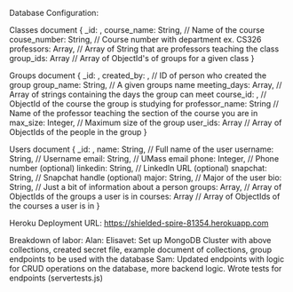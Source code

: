 Database Configuration:

Classes document
{
	_id: <ObjectId1>,
	course_name: String,  // Name of the course
	couse_number: String,  // Course number with department ex. CS326
    professors: Array, // Array of String that are professors teaching the class
    group_ids: Array // Array of ObjectId's of groups for a given class
}

Groups document
{
	_id: <ObjectId1>, 
	created_by: <ObjectId1>, // ID of person who created the group
	group_name: String, // A given groups name
    meeting_days: Array, // Array of strings containing the days the group can meet
    course_id: <ObjectId1>, // ObjectId of the course the group is studying for
    professor_name: String // Name of the professor teaching the section of the course you are in
    max_size: Integer, // Maximum size of the group
    user_ids: Array // Array of ObjectIds of the people in the group
}

Users document
{
	_id: <ObjectId1>,
	name: String,  // Full name of the user
	username: String, // Username
    email: String, // UMass email
    phone: Integer, // Phone number (optional)
    linkedin: String, // LinkedIn URL (optional)
    snapchat: String, // Snapchat handle (optional)
    major: String, // Major of the user
    bio: String, // Just a bit of information about a person
    groups: Array, // Array of ObjectIds of the groups a user is in
    courses: Array // Array of ObjectIds of the courses a user is in
}

Heroku Deployment URL:
https://shielded-spire-81354.herokuapp.com

Breakdown of labor:
Alan:
Elisavet: Set up MongoDB Cluster with above collections, created secret file, example document of collections, group endpoints to be used with the database
Sam: Updated endpoints with logic for CRUD operations on the database, more backend logic. Wrote tests for endpoints (servertests.js)